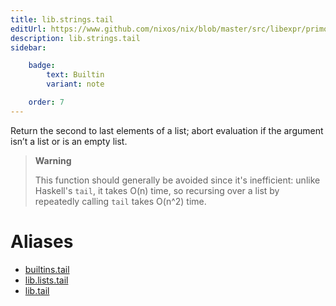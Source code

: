 ```yaml
---
title: lib.strings.tail
editUrl: https://www.github.com/nixos/nix/blob/master/src/libexpr/primops.cc
description: lib.strings.tail
sidebar:

    badge:
        text: Builtin
        variant: note

    order: 7
---
```


Return the second to last elements of a list; abort evaluation if
the argument isn’t a list or is an empty list.

> **Warning**
>
> This function should generally be avoided since it's inefficient:
> unlike Haskell's `tail`, it takes O(n) time, so recursing over a
> list by repeatedly calling `tail` takes O(n^2) time.


# Aliases

- [builtins.tail](/nix-doc-comments/reference/builtins/builtins-tail)
- [lib.lists.tail](/nix-doc-comments/reference/lib/lists/lib-lists-tail)
- [lib.tail](/nix-doc-comments/reference/lib/lib-tail)



